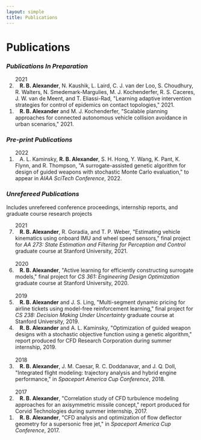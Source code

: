 ```yaml
---
layout: simple
title: Publications
---
```


<style>
.hero-body .column {
	margin-bottom: 180px;
}
</style>
# Publications


### *Publications In Preparation*

<ol reversed>
  <span class="tag is-small">2021</span>
  <li><i class="fas fa-external-link-alt fa-xs"></i>&nbsp;&nbsp;&nbsp;<b>R. B. Alexander</b>, N. Kaushik, L. Laird, C. J. van der Loo, S. Choudhury, R. Walters, N. Smedemark-Margulies, M. J. Kochenderfer, R. S. Caceres, J. W. van de Meent, and T. Eliassi-Rad, "Learning adaptive intervention strategies for control of epidemics on contact topologies," 2021.</li> 
  <li><i class="fas fa-external-link-alt fa-xs"></i>&nbsp;&nbsp;&nbsp;<b>R. B. Alexander</b> and M. J. Kochenderfer, "Scalable planning approaches for connected autonomous vehicle collision avoidance in urban scenarios," 2021.</li> 
</ol>


### *Pre-print Publications*

<ol reversed>
  <span class="tag is-small">2022</span>
  <li><i class="fas fa-external-link-alt fa-xs"></i>&nbsp;&nbsp;&nbsp;A. L. Kaminsky, <b>R. B. Alexander</b>, S. H. Hong, Y. Wang, K. Pant, K. Flynn, and R. Thompson, "A surrogate-assisted genetic algorithm for design of guided weapons with stochastic Monte Carlo evaluation," to appear in <i>AIAA SciTech Conference</i>, 2022.</li> 
</ol>



### *Unrefereed Publications*

Includes unrefereed conference proceedings, internship reports, and graduate course research projects

<ol reversed>
  <span class="tag is-small">2021</span>
  <li><a href="http://rbalexander.me/publications/2021_estimating_vehicle_kinematics_using_onboard_imu_and_wheel_speed_sensors.pdf" target="_blank"><i class="fas fa-external-link-alt fa-xs"></i></a>&nbsp;&nbsp;&nbsp;<b>R. B. Alexander</b>, R. Goradia, and T. P. Weber, "Estimating vehicle kinematics using onboard IMU and wheel speed sensors," final project for <i>AA 273: State Estimation and Filtering for Perception and Control</i> graduate course at Stanford University, 2021.</li> 
  <br>
  <span class="tag is-small">2020</span>
  <li><a href="http://rbalexander.me/publications/2020_active_learning_for_efficiently_constructing_surrogate_models.pdf" target="_blank"><i class="fas fa-external-link-alt fa-xs"></i></a>&nbsp;&nbsp;&nbsp;<b>R. B. Alexander</b>, "Active learning for efficiently constructing surrogate models," final project for <i>CS 361: Engineering Design Optimization</i> graduate course at Stanford University, 2020.</li> 
  <br>
  <span class="tag is-small">2019</span>
  <li><a href="http://rbalexander.me/publications/2019_multi_segment_dynamic_pricing_for_airline_tickets_using_model_free_reinforcement_learning.pdf" target="_blank"><i class="fas fa-external-link-alt fa-xs"></i></a>&nbsp;&nbsp;&nbsp;<b>R. B. Alexander</b> and J. S. Ling, "Multi-segment dynamic pricing for airline tickets using model-free reinforcement learning," final project for <i>CS 238: Decision Making Under Uncertainty</i> graduate course at Stanford University, 2019.</li> 
  <li><a href="http://rbalexander.me/publications/2019_optimization_of_guided_weapon_designs.pdf" target="_blank"><i class="fas fa-external-link-alt fa-xs"></i></a>&nbsp;&nbsp;&nbsp;<b>R. B. Alexander</b> and A. L. Kaminsky, "Optimization of guided weapon designs with a stochastic objective function using a genetic algorithm," report produced for CFD Research Corporation during summer internship, 2019.</li> 
  <br>
  <span class="tag is-small">2018</span>
  <li><a href="http://rbalexander.me/publications/2018_integrated_flight_modeling.pdf" target="_blank"><i class="fas fa-external-link-alt fa-xs"></i></a>&nbsp;&nbsp;&nbsp;<b>R. B. Alexander</b>, J. M. Caesar, R. C. Doddanavar, and J. Q. Doll, "Integrated flight modeling: trajectory analysis and hybrid engine performance," in <i>Spaceport America Cup Conference</i>, 2018.</li>
  <br>
  <span class="tag is-small">2017</span>
  <li><a href="http://rbalexander.me/publications/2017_correlation_study.pdf" target="_blank"><i class="fas fa-external-link-alt fa-xs"></i></a>&nbsp;&nbsp;&nbsp;<b>R. B. Alexander</b>, "Correlation study of CFD turbulence modeling approaches for an axisymmetric missile concept," report produced for Corvid Technologies during summer internship, 2017.</li>
  <li><a href="http://rbalexander.me/publications/2017_cfd_analysis_and_optimization.pdf" target="_blank"><i class="fas fa-external-link-alt fa-xs"></i></a>&nbsp;&nbsp;&nbsp;<b>R. B. Alexander</b>, "CFD analysis and optimization of flow deflector geometry for a supersonic free jet," in <i>Spaceport America Cup Conference</i>, 2017.</li>
</ol>




